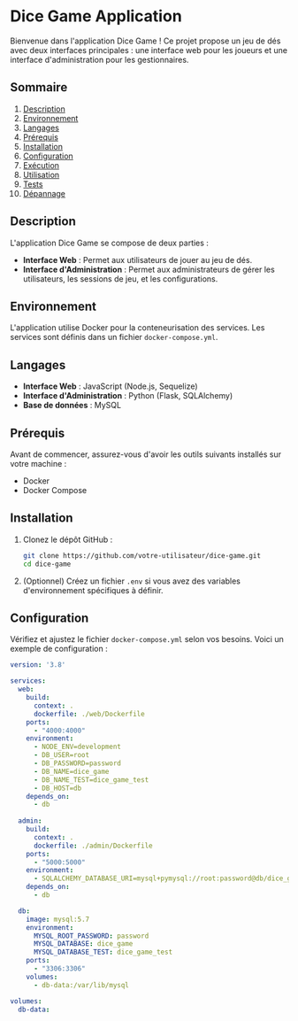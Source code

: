 # Dice Game Application

Bienvenue dans l'application Dice Game ! Ce projet propose un jeu de dés avec deux interfaces principales : une interface web pour les joueurs et une interface d'administration pour les gestionnaires.

## Sommaire

1. [Description](#description)
2. [Environnement](#environnement)
3. [Langages](#langages)
4. [Prérequis](#prérequis)
5. [Installation](#installation)
6. [Configuration](#configuration)
7. [Exécution](#exécution)
8. [Utilisation](#utilisation)
9. [Tests](#tests)
10. [Dépannage](#dépannage)

## Description

L'application Dice Game se compose de deux parties :
- **Interface Web** : Permet aux utilisateurs de jouer au jeu de dés.
- **Interface d'Administration** : Permet aux administrateurs de gérer les utilisateurs, les sessions de jeu, et les configurations.

## Environnement

L'application utilise Docker pour la conteneurisation des services. Les services sont définis dans un fichier `docker-compose.yml`.

## Langages

- **Interface Web** : JavaScript (Node.js, Sequelize)
- **Interface d'Administration** : Python (Flask, SQLAlchemy)
- **Base de données** : MySQL

## Prérequis

Avant de commencer, assurez-vous d'avoir les outils suivants installés sur votre machine :
- Docker
- Docker Compose

## Installation

1. Clonez le dépôt GitHub :
    ```sh
    git clone https://github.com/votre-utilisateur/dice-game.git
    cd dice-game
    ```

2. (Optionnel) Créez un fichier `.env` si vous avez des variables d'environnement spécifiques à définir.

## Configuration

Vérifiez et ajustez le fichier `docker-compose.yml` selon vos besoins. Voici un exemple de configuration :

```yaml
version: '3.8'

services:
  web:
    build:
      context: .
      dockerfile: ./web/Dockerfile
    ports:
      - "4000:4000"
    environment:
      - NODE_ENV=development
      - DB_USER=root
      - DB_PASSWORD=password
      - DB_NAME=dice_game
      - DB_NAME_TEST=dice_game_test
      - DB_HOST=db
    depends_on:
      - db
  
  admin:
    build:
      context: .
      dockerfile: ./admin/Dockerfile
    ports:
      - "5000:5000"
    environment:
      - SQLALCHEMY_DATABASE_URI=mysql+pymysql://root:password@db/dice_game
    depends_on:
      - db

  db:
    image: mysql:5.7
    environment:
      MYSQL_ROOT_PASSWORD: password
      MYSQL_DATABASE: dice_game
      MYSQL_DATABASE_TEST: dice_game_test
    ports:
      - "3306:3306"
    volumes:
      - db-data:/var/lib/mysql

volumes:
  db-data:
